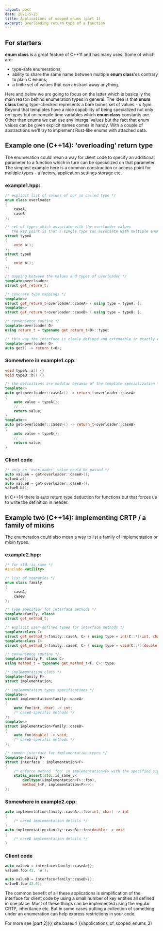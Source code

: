 ```yaml
---
layout: post
date: 2021-5-23
title: Applications of scoped enums (part 1)
excerpt: Overloading return type of a function
---
```


## For starters

**enum class** is a great feature of C++11 and has many uses. Some of which are:

- type-safe enumerations;
- ability to share the same name between multiple **enum class**'es contrary to plain C enums;
- a finite set of values that can abstract away anything.

Here and below we are going to focus on the latter which is basically the main reason behind enumeration types in general. The idea is that **enum class** being type-checked represents a bare bones set of values - *a type*.
<br>
Beyond that templates have a nice capability of being specialized not only on types but on compile time variables which **enum class** constants are. Other than enums we can use any intergal values but the fact that enum values can be given explicit names comes in handy. With a couple of abstractions we'll try to implement Rust-like enums with attached data.

## Example one (C++14): 'overloading' return type

The enumeration could mean a way for client code to specify an additional parameter to a function which in turn can be specialized on that parameter.
<br>
The simplest example here is a common construction or access point for multiple types - a factory, application settings storage etc.

### example1.hpp:
```c++
/* explicit list of values of our so called type */
enum class overloader
{
    caseA,
    caseB
};

/* set of types which associate with the overloader values
   the key point is that a single type can associate with multiple enum values */
struct typeA
{
    void a();
};
struct typeB
{
    void b();
};

/* mapping between the values and types of overloader */
template<overloader>
struct get_return_t;

/* concrete type mappings */
template<>
struct get_return_t<overloader::caseA> { using type = typeA; };
template<>
struct get_return_t<overloader::caseB> { using type = typeB; };

/* convenience routine */
template<overloader O>
using return_t = typename get_return_t<O>::type;

/* this way the interface is clealy defined and extendable in exactly one place - the enum */
template<overloader O>
auto get() -> return_t<O>;
```

### Somewhere in example1.cpp:
```c++
void typeA::a() {}
void typeB::b() {}

/* the definitions are modular because of the template specialization */
template<>
auto get<overloader::caseA>() -> return_t<overloader::caseA>
{
    auto value = typeA{};
    // ...
    return value;
}
template<>
auto get<overloader::caseB>() -> return_t<overloader::caseB>
{
    auto value = typeB{};
    // ...
    return value;
}
```

### Client code
```c++
/* only an 'overloader' value could be passed */
auto valueA = get<overloader::caseA>();
valueA.a();
auto valueB = get<overloader::caseB>();
valueB.b();
```

In C++14 there is auto return type deduction for functions but that forces us to write the definition in header.

## Example two (C++14): implementing CRTP / a family of mixins

The enumeration could also mean a way to list a family of implementation or mixin types.

### example2.hpp:
```c++
/* for std::is_same */
#include <utility>

/* list of scenarios */
enum class family
{
    caseA,
    caseB
};

/* type specifier for interface methods */
template<family, class>
struct get_method_t;

/* explicit user-defined types for interface methods */
template<class C>
struct get_method_t<family::caseA, C> { using type = int(C::*)(int, char); };
template<class C>
struct get_method_t<family::caseB, C> { using type = void(C::*)(double); };

/* convenience routine */
template<family F, class C>
using method_t = typename get_method_t<F, C>::type;

/* implementation class */
template<family F>
struct implementation;

/* implementation types specifications */
template<>
struct implementation<family::caseA>
{
    auto foo(int, char) -> int;
    /* caseA-specific methods */
};
template<>
struct implementation<family::caseB>
{
    auto foo(double) -> void;
    /* caseB-specific methods */
};

/* common interface for implementation types */
template<family F>
struct interface : implementation<F>
{
    /* enforce method 'foo' in implementation<F> with the specified signature */
    static_assert(std::is_same_v<
        decltype(&implementation<F>::foo),
        method_t<F, implementation<F>>>);
};
```

### Somewhere in example2.cpp:
```c++
auto implementation<family::caseA>::foo(int, char) -> int
{
    /* caseA implementation details */
}
auto implementation<family::caseB>::foo(double) -> void
{
    /* caseB implementation details */
}
```

### Client code
~~~ c++
auto valueA = interface<family::caseA>{};
valueA.foo(42, 'e');

auto valueB = interface<family::caseB>{};
valueB.foo(42.0);
~~~

The common benefit of all these applications is simplification of the interface for client code by using a small number of key entities all defined in one place. Most of these things can be implemented using the regular CRTP, inheritance etc. But in some cases putting a collection of something under an enumeration can help express restrictions in your code.

For more see [part 2]({{ site.baseurl }}/applications_of_scoped_enums_2)

